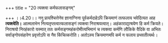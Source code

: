 +++
title = "20 त्यक्त्वा कर्मफलासङ्गम्"

+++
।।4.20।। ननु प्रायश्चित्तेनेव ज्ञानाग्निना पूर्वकर्मदाहेऽपि क्रियमाणं
तत्फलाय भवेदित्यत आह **त्यक्त्वेति।** आत्मलाभेन नित्यतृप्तत्वात्फलासङ्गं
त्यक्त्वा निराश्रयत्वात्। अहंकाराद्याश्रयेण हि कर्म क्रियते। निराश्रयो
निरहंकारो यस्मात् ततः कर्मसङ्गमहंकरोमीत्यभिमानं च त्यक्त्वा कर्मणि
लौकिके वैदिके वा अभितः सर्वाङ्गोपसंहारेण प्रवृत्तोऽपि स नैव
किंचित्करोति। अतोऽस्य क्रियमाणमपि कर्म न फलाय प्रभवतीत्यर्थः।

